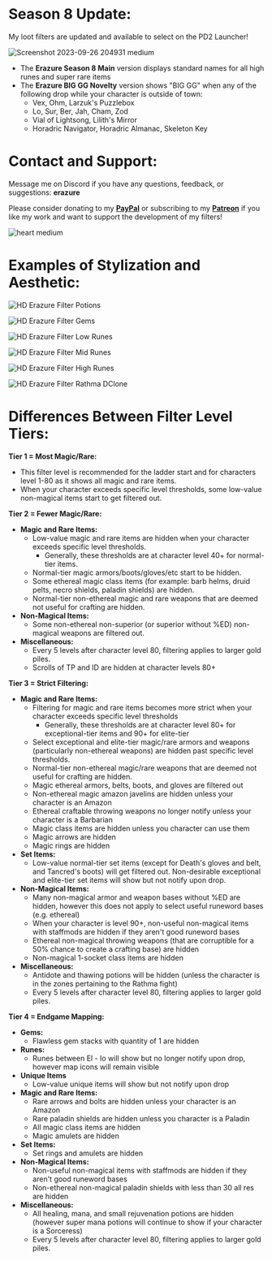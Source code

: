 # **Season 8 Update:**

My loot filters are updated and available to select on the PD2 Launcher!

![Screenshot 2023-09-26 204931 medium](https://github.com/FiltersBy-Erazure/PD2-Loot-Filter/assets/76863417/e25dda0c-924b-48cd-8e6e-05f6e72217cf)

- The **Erazure Season 8 Main** version displays standard names for all high runes and super rare items
- The **Erazure BIG GG Novelty** version shows "BIG GG" when any of the following drop while your character is outside of town:
  - Vex, Ohm, Larzuk's Puzzlebox
  - Lo, Sur, Ber, Jah, Cham, Zod
  - Vial of Lightsong, Lilith's Mirror
  - Horadric Navigator, Horadric Almanac, Skeleton Key

# **Contact and Support:**

Message me on Discord if you have any questions, feedback, or suggestions: **erazure**

Please consider donating to my [**PayPal**](https://paypal.me/ErazurePD2LootFilter) or subscribing to my [**Patreon**](https://patreon.com/user?u=4978022) if you like my work and want to support the development of my filters!

![heart medium](https://github.com/FiltersBy-Erazure/PD2-Loot-Filter/assets/76863417/cb45f82f-26ca-49ec-b5c7-bb3d67583fe1)

# **Examples of Stylization and Aesthetic:**

![HD Erazure Filter Potions](https://user-images.githubusercontent.com/76863417/235098364-f4f1a464-ce4a-4648-ae71-602a541f7003.png)

![HD Erazure Filter Gems](https://user-images.githubusercontent.com/76863417/235098406-36af2323-9b98-43da-b807-2dd3ac97ec5f.png)

![HD Erazure Filter Low Runes](https://user-images.githubusercontent.com/76863417/235098438-c90636aa-92c3-4cf5-8e39-35730c9b369b.png)

![HD Erazure Filter Mid Runes](https://user-images.githubusercontent.com/76863417/235098467-32269495-510e-445c-8a08-d173f72a991e.png)

![HD Erazure Filter High Runes](https://user-images.githubusercontent.com/76863417/235098494-624dd84f-d49f-43b2-ac2c-01e33198932e.png)

![HD Erazure Filter Rathma DClone](https://user-images.githubusercontent.com/76863417/235098525-e4366e9d-91da-4113-9f74-b859ee87a7b3.png)

# **Differences Between Filter Level Tiers:**

**Tier 1 = Most Magic/Rare:**

- This filter level is recommended for the ladder start and for characters level 1-80 as it shows all magic and rare items.
- When your character exceeds specific level thresholds, some low-value non-magical items start to get filtered out.

**Tier 2 = Fewer Magic/Rare:**

- **Magic and Rare Items:**
  - Low-value magic and rare items are hidden when your character exceeds specific level thresholds.
    - Generally, these thresholds are at character level 40+ for normal-tier items.
  - Normal-tier magic armors/boots/gloves/etc start to be hidden. 
  - Some ethereal magic class items (for example: barb helms, druid pelts, necro shields, paladin shields) are hidden.
  - Normal-tier non-ethereal magic and rare weapons that are deemed not useful for crafting are hidden.
- **Non-Magical Items:**
  - Some non-ethereal non-superior (or superior without %ED) non-magical weapons are filtered out.
- **Miscellaneous:**
  - Every 5 levels after character level 80, filtering applies to larger gold piles.
  - Scrolls of TP and ID are hidden at character levels 80+

**Tier 3 = Strict Filtering:**

- **Magic and Rare Items:**
  - Filtering for magic and rare items becomes more strict when your character exceeds specific level thresholds
    - Generally, these thresholds are at character level 80+ for exceptional-tier items and 90+ for elite-tier
  - Select exceptional and elite-tier magic/rare armors and weapons (particularly non-ethereal weapons) are hidden past specific level thresholds.
  - Normal-tier non-ethereal magic/rare weapons that are deemed not useful for crafting are hidden.
  - Magic ethereal armors, belts, boots, and gloves are filtered out
  - Non-ethereal magic amazon javelins are hidden unless your character is an Amazon
  - Ethereal craftable throwing weapons no longer notify unless your character is a Barbarian
  - Magic class items are hidden unless you character can use them
  - Magic arrows are hidden
  - Magic rings are hidden
- **Set Items:**
  - Low-value normal-tier set items (except for Death's gloves and belt, and Tancred's boots) will get filtered out. Non-desirable exceptional and elite-tier set items will show but not notify upon drop.
- **Non-Magical Items:**
  - Many non-magical armor and weapon bases without %ED are hidden, however this does not apply to select useful runeword bases (e.g. ethereal)
  - When your character is level 90+, non-useful non-magical items with staffmods are hidden if they aren't good runeword bases
  - Ethereal non-magical throwing weapons (that are corruptible for a 50% chance to create a crafting base) are hidden
  - Non-magical 1-socket class items are hidden
- **Miscellaneous:**
  - Antidote and thawing potions will be hidden (unless the character is in the zones pertaining to the Rathma fight)
  - Every 5 levels after character level 80, filtering applies to larger gold piles.

**Tier 4 = Endgame Mapping:**
- **Gems:**
  - Flawless gem stacks with quantity of 1 are hidden
- **Runes:**
  - Runes between El - Io will show but no longer notify upon drop, however map icons will remain visible
- **Unique Items**
  - Low-value unique items will show but not notify upon drop
- **Magic and Rare Items:**
  - Rare arrows and bolts are hidden unless your character is an Amazon
  - Rare paladin shields are hidden unless you character is a Paladin
  - All magic class items are hidden
  - Magic amulets are hidden
- **Set Items:**
  - Set rings and amulets are hidden
- **Non-Magical Items:**
  - Non-useful non-magical items with staffmods are hidden if they aren't good runeword bases
  - Non-ethereal non-magical paladin shields with less than 30 all res are hidden
- **Miscellaneous:**
  - All healing, mana, and small rejuvenation potions are hidden (however super mana potions will continue to show if your character is a Sorceress)
  - Every 5 levels after character level 80, filtering applies to larger gold piles.

